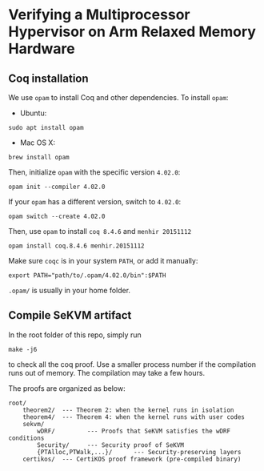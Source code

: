 # Verifying a Multiprocessor Hypervisor on Arm Relaxed Memory Hardware

## Coq installation

We use `opam` to install Coq and other dependencies. To install `opam`:
  - Ubuntu:
  ```
  sudo apt install opam
  ```
  - Mac OS X:
  ```
  brew install opam
  ```

Then, initialize `opam` with the specific version `4.02.0`:
  ```
  opam init --compiler 4.02.0
  ```
If your `opam` has a different version, switch to `4.02.0`:
  ```
  opam switch --create 4.02.0
  ```
Then, use `opam` to install `coq 8.4.6` and `menhir 20151112`
```
opam install coq.8.4.6 menhir.20151112
```
Make sure `coqc` is in your system `PATH`, or add it manually:
```
export PATH="path/to/.opam/4.02.0/bin":$PATH
```
`.opam/` is usually in your home folder.

## Compile SeKVM artifact

In the root folder of this repo, simply run
```
make -j6
```
to check all the coq proof. Use a smaller process number if the compilation runs out of memory. The compilation may take a few hours.

The proofs are organized as below:
```
root/
    theorem2/  --- Theorem 2: when the kernel runs in isolation
    theorem4/  --- Theorem 4: when the kernel runs with user codes
    sekvm/
        wDRF/         --- Proofs that SeKVM satisfies the wDRF conditions
        Security/     --- Security proof of SeKVM
        {PTAlloc,PTWalk,...}/      --- Security-preserving layers
    certikos/  --- CertiKOS proof framework (pre-compiled binary)
```